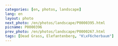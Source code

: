 ```yaml
---
categories: [en, photos, landscape]
lang: en
layout: photo
next_photo: /en/photos/landscape/P0000395.html
picname: P0000396
prev_photo: /en/photos/landscape/P0000267.html
tags: [Dead Grass, Elefantenberg, "K\xF6cherbaum"]
---
```

